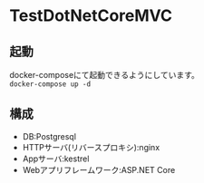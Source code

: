 # TestDotNetCoreMVC
## 起動
docker-composeにて起動できるようにしています。   
``` docker-compose up -d ```

## 構成
- DB:Postgresql
- HTTPサーバ(リバースプロキシ):nginx
- Appサーバ:kestrel
- Webアプリフレームワーク:ASP.NET Core
